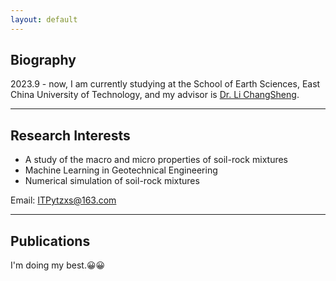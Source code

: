 ```yaml
---
layout: default
---
```


<!-- ![Portrait](resources/portrait.jpg) -->

## Biography

2023.9 - now, I am currently studying at the School of Earth Sciences, East China University of Technology, and my advisor is [Dr. Li ChangSheng](https://geovbox.com/about/lichangsheng/).

* * *

## Research Interests
* A study of the macro and micro properties of soil-rock mixtures
* Machine Learning in Geotechnical Engineering
* Numerical simulation of soil-rock mixtures 



Email: [ITPytzxs@163.com](ITPytzxs@163.com)

* * *

## Publications
I'm doing my best.😀😀<br><br>

